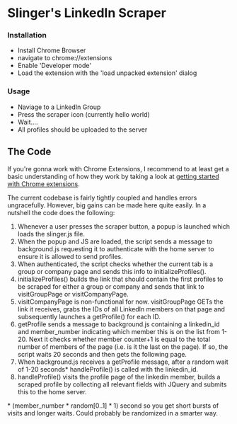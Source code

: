 Slinger's LinkedIn Scraper
=======

### Installation
  * Install Chrome Browser
  * navigate to chrome://extensions
  * Enable 'Developer mode'
  * Load the extension with the 'load unpacked extension' dialog

### Usage
  * Naviage to a LinkedIn Group
  * Press the scraper icon (currently hello world)
  * Wait....
  * All profiles should be uploaded to the server


The Code
-------
If you're gonna work with Chrome Extensions, I recommend to at least get a basic understanding of how they work by taking a look at [getting started with Chrome extensions](http://developer.chrome.com/extensions/getstarted.html).


The current codebase is fairly tightly coupled and handles errors ungracefully. However, big gains can be made here quite easily. In a nutshell the code does the following:

  1. Whenever a user presses the scraper button, a popup is launched which loads the slinger.js file.
  2. When the popup and JS are loaded, the script sends a message to background.js requesting it to authenticate with the home server to ensure it is allowed to send profiles. 
  3. When authenticated, the script checks whether the current tab is a group or company page and sends this info to initializeProfiles().
  4. initializeProfiles() builds the link that should contain the first profiles to be scraped for either a group or company and sends that link to visitGroupPage or visitCompanyPage.
  5. visitCompanyPage is non-functional for now. visitGroupPage GETs the link it receives, grabs the IDs of all LinkedIn members on that page and subsequently launches a getProfile() for each ID.
  6. getProfile sends a message to background.js containing a linkedin_id and member_number indicating which member this is on the list from 1-20. Next it checks whether member counter+1 is equal to the total number of members of the page (i.e. is it the last on the page). If so, the script waits 20 seconds and then gets the following page.
  7. When background.js receives a getProfile message, after a random wait of 1-20 seconds* handleProfile() is called with the linkedin_id.
  8. handleProfile() visits the profile page of the linkedin member, builds a scraped profile by collecting all relevant fields with JQuery and submits this to the home server.

\* (member_number * random[0..1] * 1) second so you get short bursts of visits and longer waits. Could probably be randomized in a smarter way. 
